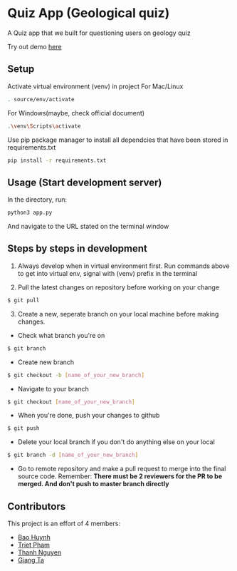 # Quiz App (Geological quiz)
A Quiz app that we built for questioning users on geology quiz

Try out demo [here](http://geoquiz-revuc.herokuapp.com/?fbclid=IwAR3SM85OOrKub25GHhKvaljLK7hmw7O0HMwNkXclK4BXrayl1rOUTadeqx8)

## Setup
Activate virtual environment (venv) in project
For Mac/Linux
```bash
. source/env/activate
```

For Windows(maybe, check official document)
```bash
.\venv\Scripts\activate
```

Use pip package manager to install all dependcies that have been stored in requirements.txt
```bash
pip install -r requirements.txt
```

## Usage (Start development server)
In the directory, run:
```bash
python3 app.py
```
And navigate to the URL stated on the terminal window

## Steps by steps in development
1. Always develop when in virtual environment first.
Run commands above to get into virtual env, signal with (venv) prefix in the terminal

2. Pull the latest changes on repository before working on your change
```bash
$ git pull
```

3. Create a new, seperate branch on your local machine before making changes.

* Check what branch you're on
```bash
$ git branch
```

* Create new branch
```bash
$ git checkout -b [name_of_your_new_branch]
```

* Navigate to your branch
```bash
$ git checkout [name_of_your_new_branch]
```

* When you're done, push your changes to github
```bash
$ git push
```

* Delete your local branch if you don't do anything else on your local
```bash
$ git branch -d [name_of_your_new_branch]
```

* Go to remote repository and make a pull request to merge into the final source code. Remember: **There must be 2 reviewers for the PR to be merged. And don't push to master branch directly**

## Contributors

This project is an effort of 4 members:

* [Bao Huynh](https://github.com/baohuynhlam)
* [Triet Pham](https://github.com/chrispham0502)
* [Thanh Nguyen](https://github.com/nhanthanh-bot)
* [Giang Ta](https://github.com/gianghta)